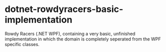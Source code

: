 # dotnet-rowdyracers-basic-implementation

Rowdy Racers (.NET WPF), containing a very basic, unfinished implementation in which the domain is completely seperated from the WPF specific classes.

